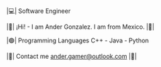 
|💻|        Software Engineer

|🔷|   ¡Hi! - I am Ander Gonzalez.
            I am from Mexico. |🔷|


|🟢|     Programming Languages
           C++ - Java - Python

|📧|          Contact me
        ander.gamer@outlook.com |📧|
